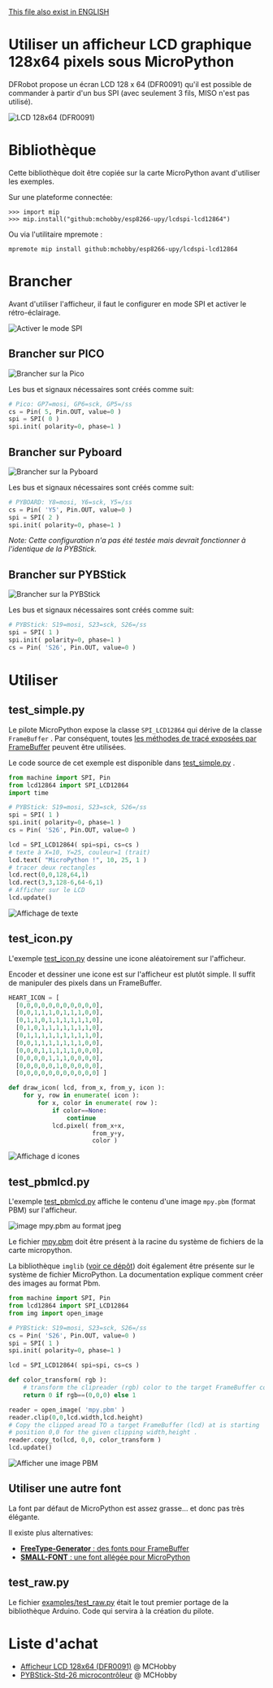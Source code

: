 [This file also exist in ENGLISH](readme_ENG.md)

# Utiliser un afficheur LCD graphique 128x64 pixels sous MicroPython

DFRobot propose un écran LCD 128 x 64 (DFR0091) qu'il est possible de commander à partir d'un bus SPI (avec seulement 3 fils, MISO n'est pas utilisé).

![LCD 128x64 (DFR0091)](docs/_static/lcd12864.jpg)

# Bibliothèque

Cette bibliothèque doit être copiée sur la carte MicroPython avant d'utiliser les exemples.

Sur une plateforme connectée:

```
>>> import mip
>>> mip.install("github:mchobby/esp8266-upy/lcdspi-lcd12864")
```

Ou via l'utilitaire mpremote :

```
mpremote mip install github:mchobby/esp8266-upy/lcdspi-lcd12864
```

# Brancher

Avant d'utiliser l'afficheur, il faut le configurer en mode SPI et activer le rétro-éclairage.

![Activer le mode SPI](docs/_static/lcd12864_spi_config.jpg)

## Brancher sur PICO

![Brancher sur la Pico](docs/_static/lcd12864-to-pico.jpg)

Les bus et signaux nécessaires sont créés comme suit:

``` python
# Pico: GP7=mosi, GP6=sck, GP5=/ss
cs = Pin( 5, Pin.OUT, value=0 )
spi = SPI( 0 )
spi.init( polarity=0, phase=1 )
```
## Brancher sur Pyboard

![Brancher sur la Pyboard](docs/_static/lcd12864-to-pyboard.jpg)

Les bus et signaux nécessaires sont créés comme suit:

``` python
# PYBOARD: Y8=mosi, Y6=sck, Y5=/ss
cs = Pin( 'Y5', Pin.OUT, value=0 )
spi = SPI( 2 )
spi.init( polarity=0, phase=1 )
```

_Note: Cette configuration n'a pas été testée mais devrait fonctionner à l'identique de la PYBStick._

## Brancher sur PYBStick

![Brancher sur la PYBStick](docs/_static/lcd12864-to-pybstick.jpg)

Les bus et signaux nécessaires sont créés comme suit:

``` python
# PYBStick: S19=mosi, S23=sck, S26=/ss
spi = SPI( 1 )
spi.init( polarity=0, phase=1 )
cs = Pin( 'S26', Pin.OUT, value=0 )
```

# Utiliser

## test_simple.py

Le pilote MicroPython expose la classe `SPI_LCD12864` qui dérive de la classe `FrameBuffer` . Par conséquent, toutes [les méthodes de tracé exposées par FrameBuffer](https://docs.micropython.org/en/latest/library/framebuf.html) peuvent être utilisées.

Le code source de cet exemple est disponible dans [test_simple.py](examples/test_simple.py) .

``` python
from machine import SPI, Pin
from lcd12864 import SPI_LCD12864
import time

# PYBStick: S19=mosi, S23=sck, S26=/ss
spi = SPI( 1 )
spi.init( polarity=0, phase=1 )
cs = Pin( 'S26', Pin.OUT, value=0 )

lcd = SPI_LCD12864( spi=spi, cs=cs )
# texte à X=10, Y=25, couleur=1 (trait)
lcd.text( "MicroPython !", 10, 25, 1 )
# tracer deux rectangles
lcd.rect(0,0,128,64,1)
lcd.rect(3,3,128-6,64-6,1)
# Afficher sur le LCD
lcd.update()
```

![Affichage de texte](docs/_static/test_simple.jpg)

## test_icon.py

L'exemple [test_icon.py](examples/test_icon.py) dessine une icone aléatoirement sur l'afficheur.

Encoder et dessiner une icone est sur l'afficheur est plutôt simple. Il suffit de manipuler des pixels dans un FrameBuffer.

``` python
HEART_ICON = [
  [0,0,0,0,0,0,0,0,0,0,0],
  [0,0,1,1,1,0,1,1,1,0,0],
  [0,1,1,0,1,1,1,1,1,1,0],
  [0,1,0,1,1,1,1,1,1,1,0],
  [0,1,1,1,1,1,1,1,1,1,0],
  [0,0,1,1,1,1,1,1,1,0,0],
  [0,0,0,1,1,1,1,1,0,0,0],
  [0,0,0,0,1,1,1,0,0,0,0],
  [0,0,0,0,0,1,0,0,0,0,0],
  [0,0,0,0,0,0,0,0,0,0,0] ]

def draw_icon( lcd, from_x, from_y, icon ):
    for y, row in enumerate( icon ):
        for x, color in enumerate( row ):
            if color==None:
                continue
            lcd.pixel( from_x+x,
                       from_y+y,
                       color )
```

![Affichage d icones](docs/_static/test_icon.jpg)

## test_pbmlcd.py

L'exemple [test_pbmlcd.py](examples/test_pbmlcd.py) affiche le contenu d'une image `mpy.pbm` (format PBM) sur l'afficheur.

![image mpy.pbm au format jpeg](docs/_static/mpy_pbm.jpg)

Le fichier [mpy.pbm](examples/mpy.pbm) doit être présent à la racine du système de fichiers de la carte micropython.

La bibliothèque `imglib` ([voir ce dépôt](https://github.com/mchobby/esp8266-upy/tree/master/FILEFORMAT)) doit également être présente sur le système de fichier MicroPython. La documentation explique comment créer des images au format Pbm.

``` python
from machine import SPI, Pin
from lcd12864 import SPI_LCD12864
from img import open_image

# PYBStick: S19=mosi, S23=sck, S26=/ss
cs = Pin( 'S26', Pin.OUT, value=0 )
spi = SPI( 1 )
spi.init( polarity=0, phase=1 )

lcd = SPI_LCD12864( spi=spi, cs=cs )

def color_transform( rgb ):
	# transform the clipreader (rgb) color to the target FrameBuffer color (2 colors)
	return 0 if rgb==(0,0,0) else 1

reader = open_image( 'mpy.pbm' )
reader.clip(0,0,lcd.width,lcd.height)
# Copy the clipped aread TO a target FrameBuffer (lcd) at is starting
# position 0,0 for the given clipping width,height .
reader.copy_to(lcd, 0,0, color_transform )
lcd.update()
```

![Afficher une image PBM](docs/_static/mpy_pbm_lcd.jpg)

## Utiliser une autre font

La font par défaut de MicroPython est assez grasse... et donc pas très élégante.

Il existe plus alternatives:
* [__FreeType-Generator__ : des fonts pour FrameBuffer](https://github.com/mchobby/freetype-generator)
* [__SMALL-FONT__ : une font allégée pour MicroPython](https://github.com/mchobby/esp8266-upy/tree/master/SMALL-FONT)

## test_raw.py

Le fichier [examples/test_raw.py](examples/tesraw.py) était le tout premier portage de la bibliothèque Arduino. Code qui servira à la création du pilote.

# Liste d'achat

* [Afficheur LCD 128x64 (DFR0091)](https://shop.mchobby.be/fr/gravity-boson/1878-afficheur-lcd-128x64-spi-3-fils-3232100018785-dfrobot.html) @ MCHobby
* [PYBStick-Std-26 microcontrôleur](https://shop.mchobby.be/fr/pybstick/1844-pybstick-standard-26-micropython-et-arduino-3232100018440-garatronic.html) @ MCHobby
